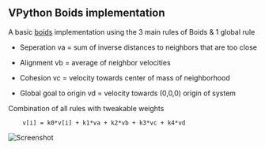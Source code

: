 VPython Boids implementation
---
A basic [boids](http://www.red3d.com/cwr/boids/) implementation using the 3 main rules of Boids & 1 global rule

* Seperation
va = sum of inverse distances to neighbors that are too close

* Alignment
vb = average of neighbor velocities

* Cohesion
vc = velocity towards center of mass of neighborhood 

* Global goal to origin
vd = velocity towards (0,0,0) origin of system

Combination of all rules with tweakable weights
```
    v[i] = k0*v[i] + k1*va + k2*vb + k3*vc + k4*vd
```


![Screenshot](http://i.imgur.com/NQqwM.png)